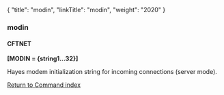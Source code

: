 {
    "title": "modin",
    "linkTitle": "modin",
    "weight": "2020"
}<span id="modin"></span>

### modin

#### CFTNET

**\[MODIN = {string1...32}\]**

Hayes modem initialization string for incoming connections (server mode).

[Return to Command index](../../)
